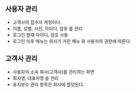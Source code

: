 ## 사용자 관리

- 고객사의 접수자 계정이다.
- 이름, 성별, 사진, 아이디, 암호 를 관리
- 로그인 할때 아이디, 암호 사용
- 로그인 이후 메뉴는 회사가 가진 메뉴 와 사용자의 권한에 따른다.

## 고객사 관리

- 사용자의 소속 회사(고객사)를 관리하는 화면
- 회사명, 대표자명 을 관리
- 유지보수 관리 항목은 회사에 할당된다.











